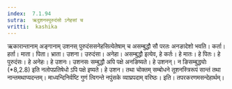 ```yaml
---
index:  7.1.94
sutra:  ऋदुशनस्पुरुदंसो ऽनेहसां च
vritti:  kashika 
---
```


ऋकारान्तानाम् अङ्गानाम् उशनस् पुरुदंससनेहसित्येतेषाम् च असम्बुद्धौ सौ परतः अनङादेशो भवति। कर्ता। हर्ता। माता। पिता। भ्राता। उशना। उरुदंसा। अनेहा। असम्बुद्धौ इत्येव, हे कर्तः। हे मातः। हे पितः। हे पुरुदंसः। हे अनेहः। हे उशनः। उशनसः सम्बुद्धौ अपि पक्षे अनङिष्यते। हे उशनन्। न ङिसम्बुद्ध्योः (*8,2.8) इति नलोपप्रतिषेधो ऽपि पक्षे इष्यते। हे उशन। तथा चोक्तम् सम्बोधने तूशनस्त्रिरूपं सान्तं तथा नान्तमथाप्यदन्तम्। माध्यन्दिनिर्वष्टि गुणं त्विगन्ते नपुंसके व्याघ्रपदाम् वरिष्ठः। इति। तपरकरणमसन्देहार्थम्।

